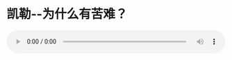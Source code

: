 # 凯勒--为什么有苦难？

<audio style="width: 100%;" preload="false" controls controlslist="nodownload"><source src="//cdn.wechat.edu.pl/audio/mp3/old/12209.mp3" type="audio/mpeg">Your browser does not support the audio element.</audio>



